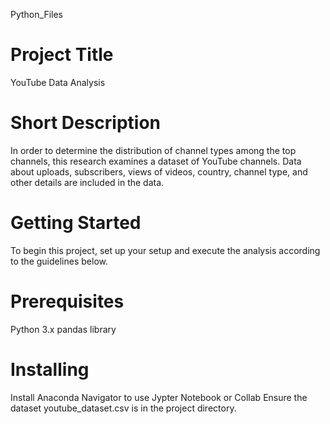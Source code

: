 Python_Files


# Project Title
YouTube Data Analysis


# Short Description
In order to determine the distribution of channel types among the top channels, this research examines a dataset of YouTube channels. Data about uploads, subscribers, views of videos, country, channel type, and other details are included in the data.



# Getting Started
To begin this project, set up your setup and execute the analysis according to the guidelines below.


# Prerequisites
Python 3.x
pandas library


# Installing

Install Anaconda Navigator to use Jypter Notebook or Collab
Ensure the dataset youtube_dataset.csv is in the project directory.


